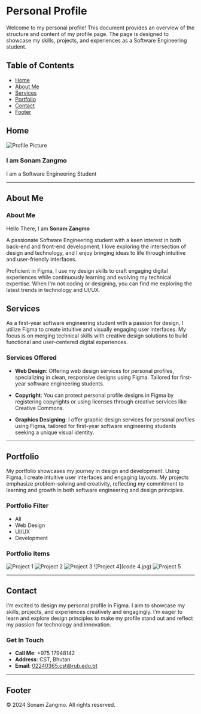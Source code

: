 # Personal Profile

Welcome to my personal profile! This document provides an overview of the structure and content of my profile page. The page is designed to showcase my skills, projects, and experiences as a Software Engineering student.

## Table of Contents

- [Home](#home)
- [About Me](#about-me)
- [Services](#services)
- [Portfolio](#portfolio)
- [Contact](#contact)
- [Footer](#footer)

## Home

![Profile Picture](02240365.JPG)

### I am Sonam Zangmo
I am a Software Engineering Student

---

## About Me

### About Me
Hello There, I am **Sonam Zangmo**

A passionate Software Engineering student with a keen interest in both back-end and front-end development. I love exploring the intersection of design and technology, and I enjoy bringing ideas to life through intuitive and user-friendly interfaces.

Proficient in Figma, I use my design skills to craft engaging digital experiences while continuously learning and evolving my technical expertise. When I'm not coding or designing, you can find me exploring the latest trends in technology and UI/UX.



## Services

As a first-year software engineering student with a passion for design, I utilize Figma to create intuitive and visually engaging user interfaces. My focus is on merging technical skills with creative design solutions to build functional and user-centered digital experiences.

### Services Offered

- **Web Design**: Offering web design services for personal profiles, specializing in clean, responsive designs using Figma. Tailored for first-year software engineering students.
  
- **Copyright**: You can protect personal profile designs in Figma by registering copyrights or using licenses through creative services like Creative Commons.
  
- **Graphics Designing**: I offer graphic design services for personal profiles using Figma, tailored for first-year software engineering students seeking a unique visual identity.

---

## Portfolio

My portfolio showcases my journey in design and development. Using Figma, I create intuitive user interfaces and engaging layouts. My projects emphasize problem-solving and creativity, reflecting my commitment to learning and growth in both software engineering and design principles.

### Portfolio Filter
- All
- Web Design
- UI/UX
- Development

### Portfolio Items
![Project 1](coding.jpg)
![Project 2](code2.jpg)
![Project 3](code3.jpg)
![Project 4](code 4.jpg)
![Project 5](code5.jpg)

---

## Contact

I’m excited to design my personal profile in Figma. I aim to showcase my skills, projects, and experiences creatively and engagingly. I’m eager to learn and explore design principles to make my profile stand out and reflect my passion for technology and innovation.

### Get In Touch
- **Call Me**: +975 17948142
- **Address**: CST, Bhutan
- **Email**: [02240365.cst@rub.edu.bt](mailto:02240365.cst@rub.edu.bt)

---

## Footer

&copy; 2024 Sonam Zangmo. All rights reserved.